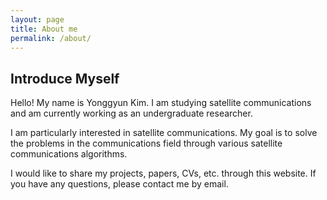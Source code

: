 ```yaml
---
layout: page
title: About me
permalink: /about/
---
```


## Introduce Myself 

Hello! My name is Yonggyun Kim. I am studying satellite communications and am currently working as an undergraduate researcher.

I am particularly interested in satellite communications. My goal is to solve the problems in the communications field through various satellite communications algorithms.

I would like to share my projects, papers, CVs, etc. through this website. If you have any questions, please contact me by email.